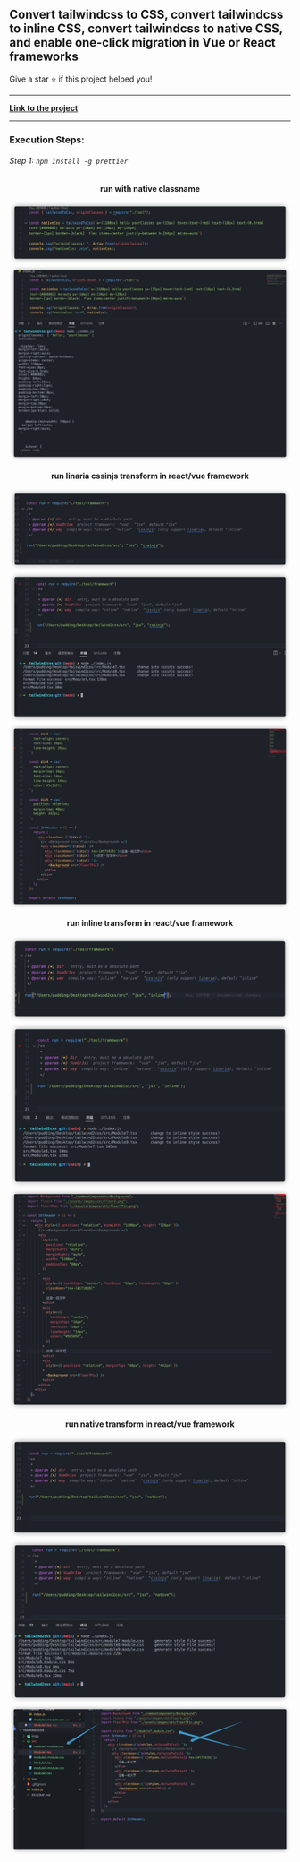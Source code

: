 ## Convert tailwindcss to CSS, convert tailwindcss to inline CSS, convert tailwindcss to native CSS, and enable one-click migration in Vue or React frameworks

Give a star ⭐ if this project helped you!

---

**[Link to the project](https://puddingjoker.github.io/tailwindcss2cssonline/)**

---

### Execution Steps:
###### Step 1: `npm install -g prettier`

<p align="center">
 <b>  run with native classname  </b>
</p>

[![TailwindTocss](./imgs/native1.png "TailwindTocss")]()
[![TailwindTocss](./imgs/native2.png "TailwindTocss")]()


<p align="center">
 <b>  run linaria cssinjs transform in react/vue framework  </b>
</p>

[![TailwindTocss](./imgs/cssinjs1.png "TailwindTocss")]()
[![TailwindTocss](./imgs/cssinjs2.png "TailwindTocss")]()
[![TailwindTocss](./imgs/cssinjs3.png "TailwindTocss")]()


<p align="center">
 <b>  run inline transform in react/vue framework  </b>
</p>

[![TailwindTocss](./imgs/inline1.png "TailwindTocss")]()
[![TailwindTocss](./imgs/inline2.png "TailwindTocss")]()
[![TailwindTocss](./imgs/inline3.png "TailwindTocss")]()


<p align="center">
 <b>  run native transform in react/vue framework  </b>
</p>

[![TailwindTocss](./imgs/native-fw1.png "TailwindTocss")]()
[![TailwindTocss](./imgs/native-fw2.png "TailwindTocss")]()
[![TailwindTocss](./imgs/native-fw3.png "TailwindTocss")]()



